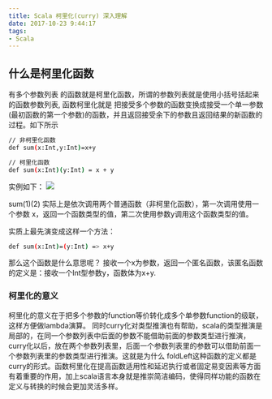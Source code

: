 ```yaml
---
title: Scala 柯里化(curry) 深入理解
date: 2017-10-23 9:44:17
tags:
- Scala
---
```


## 什么是柯里化函数
有多个参数列表 的函数就是柯里化函数，所谓的参数列表就是使用小括号括起来的函数参数列表, 函数柯里化就是 把接受多个参数的函数变换成接受一个单一参数(最初函数的第一个参数)的函数，并且返回接受余下的参数且返回结果的新函数的过程。如下所示
``` bash
// 非柯里化函数
def sum(x:Int,y:Int)=x+y

// 柯里化函数
def sum(x:Int)(y:Int) = x + y
```

实例如下：
![](/post_imgs/scala_1_1.jpg)

sum(1)(2) 实际上是依次调用两个普通函数（非柯里化函数），第一次调用使用一个参数 x，返回一个函数类型的值，第二次使用参数y调用这个函数类型的值。

实质上最先演变成这样一个方法：
``` bash
def sum(x:Int)=(y:Int) => x+y 
```
那么这个函数是什么意思呢？ 接收一个x为参数，返回一个匿名函数，该匿名函数的定义是：接收一个Int型参数y，函数体为x+y.

### 柯里化的意义
柯里化的意义在于把多个参数的function等价转化成多个单参数function的级联，这样方便做lambda演算。 同时curry化对类型推演也有帮助，scala的类型推演是局部的，在同一个参数列表中后面的参数不能借助前面的参数类型进行推演，curry化以后，放在两个参数列表里，后面一个参数列表里的参数可以借助前面一个参数列表里的参数类型进行推演。这就是为什么 foldLeft这种函数的定义都是curry的形式。函数柯里化在提高函数适用性和延迟执行或者固定易变因素等方面有着重要的作用，加上scala语言本身就是推崇简洁编码，使得同样功能的函数在定义与转换的时候会更加灵活多样。